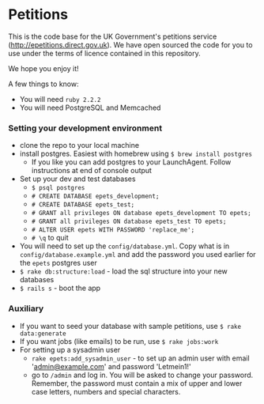 Petitions
===========

This is the code base for the UK Government's petitions service (http://epetitions.direct.gov.uk).
We have open sourced the code for you to use under the terms of licence contained in this repository.

We hope you enjoy it!

A few things to know:

* You will need `ruby 2.2.2`
* You will need PostgreSQL and Memcached

### Setting your development environment

* clone the repo to your local machine
* install postgres. Easiest with homebrew using `$ brew install postgres`
	* If you like you can add postgres to your LaunchAgent. Follow instructions at end of console output
* Set up your dev and test databases
	* `$ psql postgres`
	* `# CREATE DATABASE epets_development;`
	* `# CREATE DATABASE epets_test;`
	* `# GRANT all privileges ON database epets_development TO epets;`
	* `# GRANT all privileges ON database epets_test TO epets;`
	* `# ALTER USER epets WITH PASSWORD 'replace_me';`
	* `# \q` to quit
* You will need to set up the `config/database.yml`. Copy what is in `config/database.example.yml` and add the password you used earlier for the `epets` postgres user
* `$ rake db:structure:load` - load the sql structure into your new databases
* `$ rails s` - boot the app

### Auxiliary

* If you want to seed your database with sample petitions, use `$ rake data:generate`
* If you want jobs (like emails) to be run, use `$ rake jobs:work`
* For setting up a sysadmin user
	* `rake epets:add_sysadmin_user` - to set up an admin user with email 'admin@example.com' and password 'Letmein1!'
	* go to `/admin` and log in. You will be asked to change your password. Remember, the password must contain a mix of upper and lower case letters, numbers and special characters.
